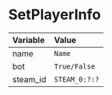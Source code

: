 # SetPlayerInfo

| Variable | Value |
| :--- | :--- |
| name | `Name` |
| bot | `True/False` |
| steam\_id | `STEAM_0:?:?` |

